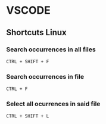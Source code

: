 # VSCODE

## Shortcuts Linux
### Search occurrences in all files
    CTRL + SHIFT + F
### Search occurrences in file
    CTRL + F
### Select all ocurrences in said file
    CTRL + SHIFT + L
